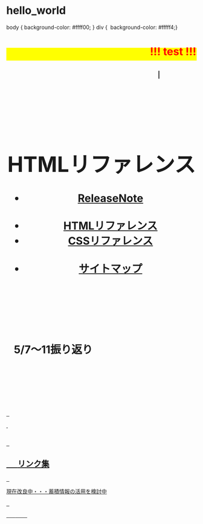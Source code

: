 # hello_world
<!DOCTYPE html>
<!--
<html lang="ja">
  <head> <meta charset="UTF-8">
    <title>HTML5サンプル</title>
<style type="text/css"> 
p {color: #0d0015;font-size: 1em; }
-->
<!--
.red {color:#ff0000;}
.grey {color:#ffffff; background:#999999;} 
.yellow {color:#ff0000; background:#ffff00;}
.blue {color:#0000ff;}
.waku {border:2px dotted #99cc66;　　　　　　line-height: 200%;　　　　　　padding: 10px;}
-->
body { background-color: #ffff00; }
div {  background-color: #fffff4;}</style><link rel="stylesheet" href="../style.css/" type="text/css">
</head>
<body>
<p>
 <p><h1><span style="color:#ff0000; background-color:#ffff00;"><marquee behavior="alternate">!!! test !!!</marquee></span></p>
  <p align="right"><marquee direction="right" scrollamount="20" width="20%">(^_^)/~torokoid</marquee></p>
<!-- ヘッダ --> 
  <header> <h1>HTMLリファレンス</h1>
    <nav>
      <ul>
        <li>
          <a href=".html">ReleaseNote</a>        </li> 
        <li>        <a href="../html/">HTMLリファレンス</a>        </li>
        <li><a href=".css">CSSリファレンス</a></li> 
        <li><a href="../sitemap/">サイトマップ</a></li>
      </ul> 
    </nav>
  </header>
<h1>    5/7～11振り返り</h1>   <p>&#160;</p>   
  <p>              <span class="ms-rteForeColor-2 ms-rteFontSize-3">         <a href=/Announcements.aspx</a></span></p>   <p>&#160;</p>
<div><br/>   <h2>       <span class="blue"><strong> リンク集 </strong></span></h2>   <p>現在改良中・・・蓄積情報の活用を検討中</p>   <p>       <span class="ms-rteForeColor-2 ms-rteFontSize-3">         <a href="aspx</a></span></p><br/></div>
<!-- フッタ --> <footer> Copyright 2018 torokoid </footer>
</body>
</html>
